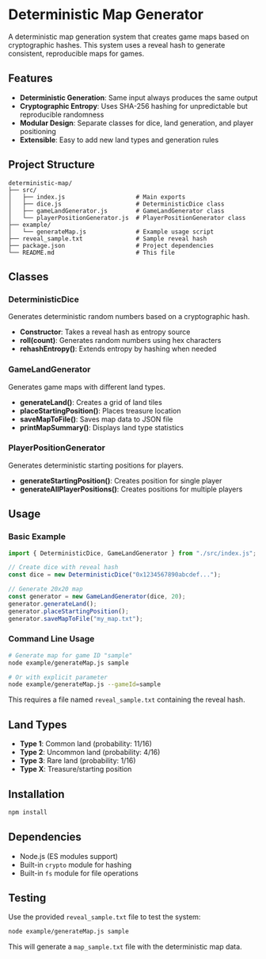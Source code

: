 # Deterministic Map Generator

A deterministic map generation system that creates game maps based on cryptographic hashes. This system uses a reveal hash to generate consistent, reproducible maps for games.

## Features

- **Deterministic Generation**: Same input always produces the same output
- **Cryptographic Entropy**: Uses SHA-256 hashing for unpredictable but reproducible randomness
- **Modular Design**: Separate classes for dice, land generation, and player positioning
- **Extensible**: Easy to add new land types and generation rules

## Project Structure

```
deterministic-map/
├── src/
│   ├── index.js                    # Main exports
│   ├── dice.js                     # DeterministicDice class
│   ├── gameLandGenerator.js        # GameLandGenerator class
│   └── playerPositionGenerator.js  # PlayerPositionGenerator class
├── example/
│   └── generateMap.js              # Example usage script
├── reveal_sample.txt               # Sample reveal hash
├── package.json                    # Project dependencies
└── README.md                       # This file
```

## Classes

### DeterministicDice

Generates deterministic random numbers based on a cryptographic hash.

- **Constructor**: Takes a reveal hash as entropy source
- **roll(count)**: Generates random numbers using hex characters
- **rehashEntropy()**: Extends entropy by hashing when needed

### GameLandGenerator

Generates game maps with different land types.

- **generateLand()**: Creates a grid of land tiles
- **placeStartingPosition()**: Places treasure location
- **saveMapToFile()**: Saves map data to JSON file
- **printMapSummary()**: Displays land type statistics

### PlayerPositionGenerator

Generates deterministic starting positions for players.

- **generateStartingPosition()**: Creates position for single player
- **generateAllPlayerPositions()**: Creates positions for multiple players

## Usage

### Basic Example

```javascript
import { DeterministicDice, GameLandGenerator } from "./src/index.js";

// Create dice with reveal hash
const dice = new DeterministicDice("0x1234567890abcdef...");

// Generate 20x20 map
const generator = new GameLandGenerator(dice, 20);
generator.generateLand();
generator.placeStartingPosition();
generator.saveMapToFile("my_map.txt");
```

### Command Line Usage

```bash
# Generate map for game ID "sample"
node example/generateMap.js sample

# Or with explicit parameter
node example/generateMap.js --gameId=sample
```

This requires a file named `reveal_sample.txt` containing the reveal hash.

## Land Types

- **Type 1**: Common land (probability: 11/16)
- **Type 2**: Uncommon land (probability: 4/16)
- **Type 3**: Rare land (probability: 1/16)
- **Type X**: Treasure/starting position

## Installation

```bash
npm install
```

## Dependencies

- Node.js (ES modules support)
- Built-in `crypto` module for hashing
- Built-in `fs` module for file operations

## Testing

Use the provided `reveal_sample.txt` file to test the system:

```bash
node example/generateMap.js sample
```

This will generate a `map_sample.txt` file with the deterministic map data.
